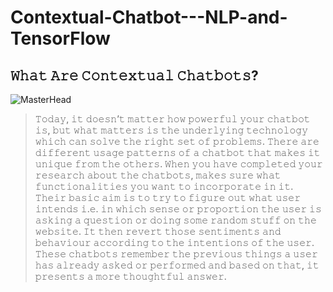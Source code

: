 # Contextual-Chatbot---NLP-and-TensorFlow
## 𝚆𝚑𝚊𝚝 𝙰𝚛𝚎 𝙲𝚘𝚗𝚝𝚎𝚡𝚝𝚞𝚊𝚕 𝙲𝚑𝚊𝚝𝚋𝚘𝚝𝚜? ##
![MasterHead](https://encrypted-tbn0.gstatic.com/images?q=tbn:ANd9GcQa4oO81m-SjZHXfubP2Avx64qhXs4CPeFiew&usqp=CAU)
>𝚃𝚘𝚍𝚊𝚢, 𝚒𝚝 𝚍𝚘𝚎𝚜𝚗’𝚝 𝚖𝚊𝚝𝚝𝚎𝚛 𝚑𝚘𝚠 𝚙𝚘𝚠𝚎𝚛𝚏𝚞𝚕 𝚢𝚘𝚞𝚛 𝚌𝚑𝚊𝚝𝚋𝚘𝚝 𝚒𝚜, 𝚋𝚞𝚝 𝚠𝚑𝚊𝚝 𝚖𝚊𝚝𝚝𝚎𝚛𝚜 𝚒𝚜 𝚝𝚑𝚎 𝚞𝚗𝚍𝚎𝚛𝚕𝚢𝚒𝚗𝚐 𝚝𝚎𝚌𝚑𝚗𝚘𝚕𝚘𝚐𝚢 𝚠𝚑𝚒𝚌𝚑 𝚌𝚊𝚗 𝚜𝚘𝚕𝚟𝚎 𝚝𝚑𝚎 𝚛𝚒𝚐𝚑𝚝 𝚜𝚎𝚝 𝚘𝚏 𝚙𝚛𝚘𝚋𝚕𝚎𝚖𝚜. 𝚃𝚑𝚎𝚛𝚎 𝚊𝚛𝚎 𝚍𝚒𝚏𝚏𝚎𝚛𝚎𝚗𝚝 𝚞𝚜𝚊𝚐𝚎 𝚙𝚊𝚝𝚝𝚎𝚛𝚗𝚜 𝚘𝚏 𝚊 𝚌𝚑𝚊𝚝𝚋𝚘𝚝 𝚝𝚑𝚊𝚝 𝚖𝚊𝚔𝚎𝚜 𝚒𝚝 𝚞𝚗𝚒𝚚𝚞𝚎 𝚏𝚛𝚘𝚖 𝚝𝚑𝚎 𝚘𝚝𝚑𝚎𝚛𝚜. 𝚆𝚑𝚎𝚗 𝚢𝚘𝚞 𝚑𝚊𝚟𝚎 𝚌𝚘𝚖𝚙𝚕𝚎𝚝𝚎𝚍 𝚢𝚘𝚞𝚛 𝚛𝚎𝚜𝚎𝚊𝚛𝚌𝚑 𝚊𝚋𝚘𝚞𝚝 𝚝𝚑𝚎 𝚌𝚑𝚊𝚝𝚋𝚘𝚝𝚜, 𝚖𝚊𝚔𝚎𝚜 𝚜𝚞𝚛𝚎 𝚠𝚑𝚊𝚝 𝚏𝚞𝚗𝚌𝚝𝚒𝚘𝚗𝚊𝚕𝚒𝚝𝚒𝚎𝚜 𝚢𝚘𝚞 𝚠𝚊𝚗𝚝 𝚝𝚘 𝚒𝚗𝚌𝚘𝚛𝚙𝚘𝚛𝚊𝚝𝚎 𝚒𝚗 𝚒𝚝. 
𝚃𝚑𝚎𝚒𝚛 𝚋𝚊𝚜𝚒𝚌 𝚊𝚒𝚖 𝚒𝚜 𝚝𝚘 𝚝𝚛𝚢 𝚝𝚘 𝚏𝚒𝚐𝚞𝚛𝚎 𝚘𝚞𝚝 𝚠𝚑𝚊𝚝 𝚞𝚜𝚎𝚛 𝚒𝚗𝚝𝚎𝚗𝚍𝚜 𝚒.𝚎. 𝚒𝚗 𝚠𝚑𝚒𝚌𝚑 𝚜𝚎𝚗𝚜𝚎 𝚘𝚛 𝚙𝚛𝚘𝚙𝚘𝚛𝚝𝚒𝚘𝚗 𝚝𝚑𝚎 𝚞𝚜𝚎𝚛 𝚒𝚜 𝚊𝚜𝚔𝚒𝚗𝚐 𝚊 𝚚𝚞𝚎𝚜𝚝𝚒𝚘𝚗 𝚘𝚛 𝚍𝚘𝚒𝚗𝚐 𝚜𝚘𝚖𝚎 𝚛𝚊𝚗𝚍𝚘𝚖 𝚜𝚝𝚞𝚏𝚏 𝚘𝚗 𝚝𝚑𝚎 𝚠𝚎𝚋𝚜𝚒𝚝𝚎. 𝙸𝚝 𝚝𝚑𝚎𝚗 𝚛𝚎𝚟𝚎𝚛𝚝 𝚝𝚑𝚘𝚜𝚎 𝚜𝚎𝚗𝚝𝚒𝚖𝚎𝚗𝚝𝚜 𝚊𝚗𝚍 𝚋𝚎𝚑𝚊𝚟𝚒𝚘𝚞𝚛 𝚊𝚌𝚌𝚘𝚛𝚍𝚒𝚗𝚐 𝚝𝚘 𝚝𝚑𝚎 𝚒𝚗𝚝𝚎𝚗𝚝𝚒𝚘𝚗𝚜 𝚘𝚏 𝚝𝚑𝚎 𝚞𝚜𝚎𝚛. 𝚃𝚑𝚎𝚜𝚎 𝚌𝚑𝚊𝚝𝚋𝚘𝚝𝚜 𝚛𝚎𝚖𝚎𝚖𝚋𝚎𝚛 𝚝𝚑𝚎 𝚙𝚛𝚎𝚟𝚒𝚘𝚞𝚜 𝚝𝚑𝚒𝚗𝚐𝚜 𝚊 𝚞𝚜𝚎𝚛 𝚑𝚊𝚜 𝚊𝚕𝚛𝚎𝚊𝚍𝚢 𝚊𝚜𝚔𝚎𝚍 𝚘𝚛 𝚙𝚎𝚛𝚏𝚘𝚛𝚖𝚎𝚍 𝚊𝚗𝚍 𝚋𝚊𝚜𝚎𝚍 𝚘𝚗 𝚝𝚑𝚊𝚝, 𝚒𝚝 𝚙𝚛𝚎𝚜𝚎𝚗𝚝𝚜 𝚊 𝚖𝚘𝚛𝚎 𝚝𝚑𝚘𝚞𝚐𝚑𝚝𝚏𝚞𝚕 𝚊𝚗𝚜𝚠𝚎𝚛.
